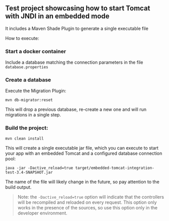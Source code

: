 ## Test project showcasing how to start Tomcat with JNDI in an embedded mode  

It includes a Maven Shade Plugin to generate a single executable file

How to execute:
### Start a docker  container 

Include a database matching the connection parameters in the file `database.properties`

### Create a database 

Execute the Migration Plugin:

```
mvn db-migrator:reset
```

This will drop a previous database, re-create a new one and will run migrations in a single step.

### Build the project:

```
mvn clean install
```
This will create a single executable jar file, which you can execute to start your app with an embedded Tomcat and a configured 
database connection pool: 
```
java -jar -Dactive_reload=true target/embedded-tomcat-integration-test-3.4-SNAPSHOT.jar
```

The name of the file will likely change in the future, so  pay attention to the build output. 

> Note: the `-Dactive_reload=true` option will indicate that the controllers will be recompiled 
> and reloaded on every request. This option only works in the presence of the sources, so
> use this option only in the developer environment. 




